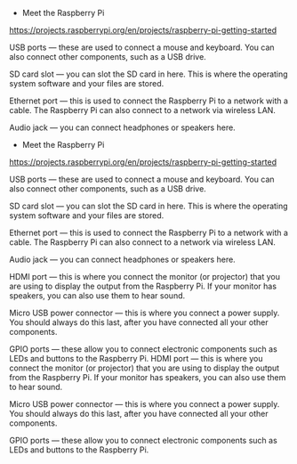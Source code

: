 * Meet the Raspberry Pi

https://projects.raspberrypi.org/en/projects/raspberry-pi-getting-started

USB ports — these are used to connect a mouse and keyboard. You can also connect other components, such as a USB drive.

SD card slot — you can slot the SD card in here. This is where the operating system software and your files are stored.

Ethernet port — this is used to connect the Raspberry Pi to a network with a cable. The Raspberry Pi can also connect to a network via wireless LAN.

Audio jack — you can connect headphones or speakers here.
* Meet the Raspberry Pi

https://projects.raspberrypi.org/en/projects/raspberry-pi-getting-started

USB ports — these are used to connect a mouse and keyboard. You can also connect other components, such as a USB drive.

SD card slot — you can slot the SD card in here. This is where the operating system software and your files are stored.

Ethernet port — this is used to connect the Raspberry Pi to a network with a cable. The Raspberry Pi can also connect to a network via wireless LAN.

Audio jack — you can connect headphones or speakers here.

HDMI port — this is where you connect the monitor (or projector) that you are using to display the output from the Raspberry Pi. If your monitor has speakers, you can also use them to hear sound.

Micro USB power connector — this is where you connect a power supply. You should always do this last, after you have connected all your other components.

GPIO ports — these allow you to connect electronic components such as LEDs and buttons to the Raspberry Pi.
HDMI port — this is where you connect the monitor (or projector) that you are using to display the output from the Raspberry Pi. If your monitor has speakers, you can also use them to hear sound.

Micro USB power connector — this is where you connect a power supply. You should always do this last, after you have connected all your other components.

GPIO ports — these allow you to connect electronic components such as LEDs and buttons to the Raspberry Pi.
